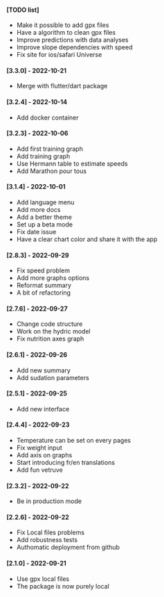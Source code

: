 #### [TODO list]

- Make it possible to add gpx files
- Have a algorithm to clean gpx files
- Improve predictions with data analyses
- Improve slope dependencies with speed
- Fix site for ios/safari Universe


#### [3.3.0] - 2022-10-21

- Merge with flutter/dart package

#### [3.2.4] - 2022-10-14

- Add docker container

#### [3.2.3] - 2022-10-06

- Add first training graph
- Add training graph
- Use Hermann table to estimate speeds
- Add Marathon pour tous

#### [3.1.4] - 2022-10-01

- Add language menu
- Add more docs
- Add a better theme
- Set up a beta mode
- Fix date issue
- Have a clear chart color and share it with the app

#### [2.8.3] - 2022-09-29

- Fix speed problem
- Add more graphs options
- Reformat summary
- A bit of refactoring

#### [2.7.6] - 2022-09-27

- Change code structure
- Work on the hydric model
- Fix nutrition axes graph

#### [2.6.1] - 2022-09-26

- Add new summary
- Add sudation parameters

#### [2.5.1] - 2022-09-25

- Add new interface

#### [2.4.4] - 2022-09-23

- Temperature can be set on every pages
- Fix weight input
- Add axis on graphs
- Start introducing fr/en translations
- Add fun vetruve

#### [2.3.2] - 2022-09-22

- Be in production mode

#### [2.2.6] - 2022-09-22
 
- Fix Local files problems
- Add robustness tests
- Authomatic deployment from github

#### [2.1.0] - 2022-09-21
  
- Use gpx local files
- The package is now purely local
 